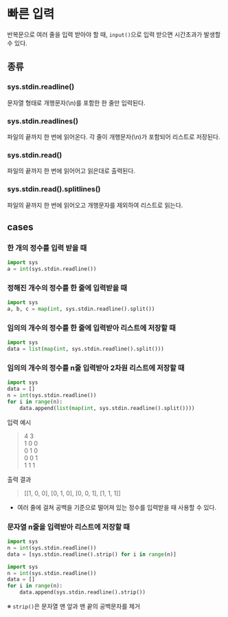 # 빠른 입력
반복문으로 여러 줄을 입력 받아야 할 때, `input()`으로 입력 받으면 시간초과가 발생할 수 있다.

## 종류
### sys.stdin.readline()
문자열 형태로 개행문자(\n)를 포함한 한 줄만 입력된다.
### sys.stdin.readlines()
파일의 끝까지 한 번에 읽어온다. 각 줄이 개행문자(\n)가 포함되어 리스트로 저장된다.
### sys.stdin.read()
파일의 끝까지 한 번에 읽어어고 읽은대로 출력된다.
### sys.stdin.read().splitlines()
파일의 끝까지 한 번에 읽어오고 개행문자를 제외하여 리스트로 읽는다.



## cases
### 한 개의 정수를 입력 받을 때
```python
import sys
a = int(sys.stdin.readline())
```

### 정해진 개수의 정수를 한 줄에 입력받을 때
```python
import sys
a, b, c = map(int, sys.stdin.readline().split())
```

### 임의의 개수의 정수를 한 줄에 입력받아 리스트에 저장할 때
```python
import sys
data = list(map(int, sys.stdin.readline().split()))
```

### 임의의 개수의 정수를 n줄 입력받아 2차원 리스트에 저장할 때
```python
import sys
data = []
n = int(sys.stdin.readline())
for i in range(n):
    data.append(list(map(int, sys.stdin.readline().split())))
```
입력 예시

>4 3   
1 0 0   
0 1 0   
0 0 1   
1 1 1   

출력 결과

> [[1, 0, 0], [0, 1, 0], [0, 0, 1], [1, 1, 1]]

- 여러 줄에 걸쳐 공백을 기준으로 떨어져 있는 정수를 입력받을 때 사용할 수 있다.

### 문자열 n줄을 입력받아 리스트에 저장할 때
```python
import sys
n = int(sys.stdin.readline())
data = [sys.stdin.readline().strip() for i in range(n)]
```
```python
import sys
n = int(sys.stdin.readline())
data = []
for i in range(n):
    data.append(sys.stdin.readline().strip())
```
※ `strip()`은 문자열 맨 앞과 맨 끝의 공백문자를 제거

